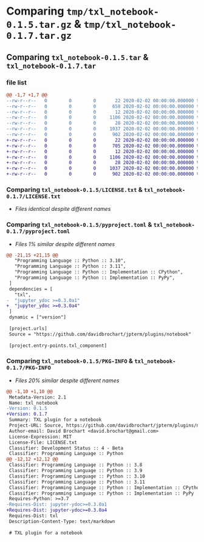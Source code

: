 # Comparing `tmp/txl_notebook-0.1.5.tar.gz` & `tmp/txl_notebook-0.1.7.tar.gz`

## Comparing `txl_notebook-0.1.5.tar` & `txl_notebook-0.1.7.tar`

### file list

```diff
@@ -1,7 +1,7 @@
--rw-r--r--   0        0        0       22 2020-02-02 00:00:00.000000 txl_notebook-0.1.5/txl_notebook/__init__.py
--rw-r--r--   0        0        0      658 2020-02-02 00:00:00.000000 txl_notebook-0.1.5/txl_notebook/components.py
--rw-r--r--   0        0        0       12 2020-02-02 00:00:00.000000 txl_notebook-0.1.5/.gitignore
--rw-r--r--   0        0        0     1106 2020-02-02 00:00:00.000000 txl_notebook-0.1.5/LICENSE.txt
--rw-r--r--   0        0        0       28 2020-02-02 00:00:00.000000 txl_notebook-0.1.5/README.md
--rw-r--r--   0        0        0     1037 2020-02-02 00:00:00.000000 txl_notebook-0.1.5/pyproject.toml
--rw-r--r--   0        0        0      902 2020-02-02 00:00:00.000000 txl_notebook-0.1.5/PKG-INFO
+-rw-r--r--   0        0        0       22 2020-02-02 00:00:00.000000 txl_notebook-0.1.7/txl_notebook/__init__.py
+-rw-r--r--   0        0        0      705 2020-02-02 00:00:00.000000 txl_notebook-0.1.7/txl_notebook/components.py
+-rw-r--r--   0        0        0       12 2020-02-02 00:00:00.000000 txl_notebook-0.1.7/.gitignore
+-rw-r--r--   0        0        0     1106 2020-02-02 00:00:00.000000 txl_notebook-0.1.7/LICENSE.txt
+-rw-r--r--   0        0        0       28 2020-02-02 00:00:00.000000 txl_notebook-0.1.7/README.md
+-rw-r--r--   0        0        0     1037 2020-02-02 00:00:00.000000 txl_notebook-0.1.7/pyproject.toml
+-rw-r--r--   0        0        0      902 2020-02-02 00:00:00.000000 txl_notebook-0.1.7/PKG-INFO
```

### Comparing `txl_notebook-0.1.5/LICENSE.txt` & `txl_notebook-0.1.7/LICENSE.txt`

 * *Files identical despite different names*

### Comparing `txl_notebook-0.1.5/pyproject.toml` & `txl_notebook-0.1.7/pyproject.toml`

 * *Files 1% similar despite different names*

```diff
@@ -21,15 +21,15 @@
   "Programming Language :: Python :: 3.10",
   "Programming Language :: Python :: 3.11",
   "Programming Language :: Python :: Implementation :: CPython",
   "Programming Language :: Python :: Implementation :: PyPy",
 ]
 dependencies = [
   "txl",
-  "jupyter_ydoc >=0.3.0a1"
+  "jupyter_ydoc >=0.3.0a4"
 ]
 dynamic = ["version"]
 
 [project.urls]
 Source = "https://github.com/davidbrochart/jpterm/plugins/notebook"
 
 [project.entry-points.txl_component]
```

### Comparing `txl_notebook-0.1.5/PKG-INFO` & `txl_notebook-0.1.7/PKG-INFO`

 * *Files 20% similar despite different names*

```diff
@@ -1,10 +1,10 @@
 Metadata-Version: 2.1
 Name: txl_notebook
-Version: 0.1.5
+Version: 0.1.7
 Summary: TXL plugin for a notebook
 Project-URL: Source, https://github.com/davidbrochart/jpterm/plugins/notebook
 Author-email: David Brochart <david.brochart@gmail.com>
 License-Expression: MIT
 License-File: LICENSE.txt
 Classifier: Development Status :: 4 - Beta
 Classifier: Programming Language :: Python
@@ -12,12 +12,12 @@
 Classifier: Programming Language :: Python :: 3.8
 Classifier: Programming Language :: Python :: 3.9
 Classifier: Programming Language :: Python :: 3.10
 Classifier: Programming Language :: Python :: 3.11
 Classifier: Programming Language :: Python :: Implementation :: CPython
 Classifier: Programming Language :: Python :: Implementation :: PyPy
 Requires-Python: >=3.7
-Requires-Dist: jupyter-ydoc>=0.3.0a1
+Requires-Dist: jupyter-ydoc>=0.3.0a4
 Requires-Dist: txl
 Description-Content-Type: text/markdown
 
 # TXL plugin for a notebook
```

